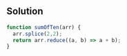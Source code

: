 ## Solution


```js
function sumOfTen(arr) {
  arr.splice(2,2);
  return arr.reduce((a, b) => a + b);
}
```